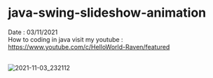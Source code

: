 # java-swing-slideshow-animation
Date : 03/11/2021<br/>
How to coding in java
visit my youtube : https://www.youtube.com/c/HelloWorld-Raven/featured
<br/><br/>

![2021-11-03_232112](https://user-images.githubusercontent.com/58245926/140102028-6176978f-b5ec-43da-a7f0-5d07ae869b99.png)
